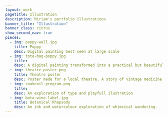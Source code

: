 ```yaml
---
layout: work
pagetitle: Illustration
description: Miriam's portfolio illustrations
banner_title: "Illustration"
banner_class: citrus
show_second_nav: true
pieces:
  - img: poppy-wall.jpg
    title: Poppy
    desc: Digital painting best seen at large scale
  - img: tote-bag-poppy.jpg
    title:
    desc: A digital painting transformed into a practical but beautiful tote-bag. Grocery shopping has never looked so good!
  - img: theatre-poster.png
    title: Theatre poster
    desc: Poster made for a local theatre. A story of vintage medicine and snakelike caniving...
  - img: snakeoil-program.png
    title:
    desc: An exploration of type and playfull ilustration
  - img: bota-wine-label.jpg
    title: Botanical Rhapsody
    desc: An ink and watercolour exploration of whimsical wandering.
---
```

